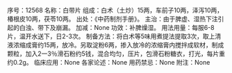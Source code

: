 序号：12568
名称：白带片
组成：白术（土炒）15两，车前子10两，泽泻10两，椿根皮10两，茯苓10两。
出处：《中药制剂手册》。
主治：由于脾虚、湿热下注引起的白浊、带下及崩漏。
加减：None
功效：补脾燥湿。
用法用量：每服6-8片，温开水送下，日2-3次。
制备方法：将白术等5味用煮提法提取3次，取上清液浓缩成膏约15两，放冷。另取淀粉6两，掺入放冷的浓缩膏内搅拌成软材，制成颗粒，加入2一3％滑石粉约5钱，混合均匀，压片，包滑石粉糖衣，打光，每片重约0.2g。
临床应用：None
各家论述：None
用药禁忌：None
附注：None
